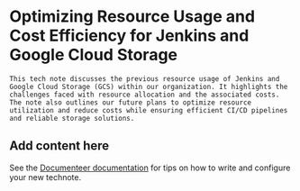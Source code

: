 # Optimizing Resource Usage and Cost Efficiency for Jenkins and Google Cloud Storage

```{abstract}
This tech note discusses the previous resource usage of Jenkins and Google Cloud Storage (GCS) within our organization. It highlights the challenges faced with resource allocation and the associated costs. The note also outlines our future plans to optimize resource utilization and reduce costs while ensuring efficient CI/CD pipelines and reliable storage solutions.
```

## Add content here

See the [Documenteer documentation](https://documenteer.lsst.io/technotes/index.html) for tips on how to write and configure your new technote.
